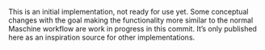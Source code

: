 This is an initial implementation, not ready for use yet. Some
conceptual changes with the goal making the functionality more similar
to the normal Maschine workflow are work in progress in this commit.
It’s only published here as an inspiration source for other
implementations.
